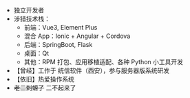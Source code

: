 - 独立开发者
- 涉猎技术栈：
  - 前端：Vue3, Element Plus
  - 混合 App：Ionic + Angular + Cordova
  - 后端：SpringBoot, Flask
  - 桌面：Qt
  - 其他：RPM 打包、应用移植适配、各种 Python 小工具开发
- 【曾经】工作于 统信软件（西安），参与服务器版系统研发
- 【依旧】热爱操作系统
- ~~老二刺螈了~~ 二不起来了
